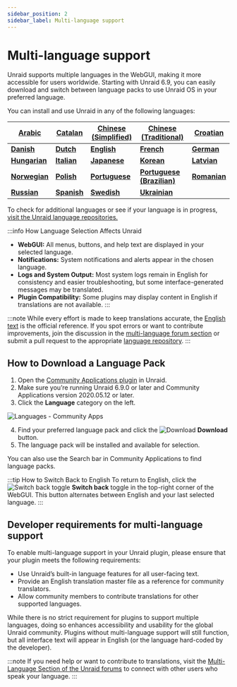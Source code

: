 ```yaml
---
sidebar_position: 2
sidebar_label: Multi-language support
---
```

 
# Multi-language support

Unraid supports multiple languages in the WebGUI, making it more accessible for users worldwide. Starting with Unraid 6.9, you can easily download and switch between language packs to use Unraid OS in your preferred language.

You can install and use Unraid in any of the following languages:

| [Arabic](https://github.com/unraid/lang-ar_AR) | [Catalan](https://github.com/unraid/lang-ca_CA) | [Chinese (Simplified)](https://github.com/unraid/lang-zh_CN) | [Chinese (Traditional)](https://github.com/unraid/lang-zh_TW) | [Croatian](https://github.com/unraid/lang-hr_HR) |
|--------|---------|----------------------|-----------------------|----------|
| [**Danish**](https://github.com/unraid/lang-da_DA) | [**Dutch**](https://github.com/unraid/lang-nl_NL)   | [**English**](https://github.com/unraid/lang-en_US)              | [**French**](https://github.com/unraid/lang-fr_FR)                | [**German**](https://github.com/unraid/lang-de_DE)   |
| [**Hungarian**](https://github.com/unraid/lang-hu_HU) | [**Italian**](https://github.com/unraid/lang-it_IT) | [**Japanese**](https://github.com/unraid/lang-ja_JA)          | [**Korean**](https://github.com/unraid/lang-ko_KO)                | [**Latvian**](https://github.com/unraid/lang-lv_LV)  |
| [**Norwegian**](https://github.com/unraid/lang-no_NO) | [**Polish**](https://github.com/unraid/lang-pl_PL) | [**Portuguese**](https://github.com/unraid/lang-pt_PT)         | [**Portuguese (Brazilian)**](https://github.com/unraid/lang-pt_BR)| [**Romanian**](https://github.com/unraid/lang-ro_RO) |
| [**Russian**](https://github.com/unraid/lang-ru_RU) | [**Spanish**](https://github.com/unraid/lang-es_ES) | [**Swedish**](https://github.com/unraid/lang-sv_SE)             | [**Ukrainian**](https://github.com/unraid/lang-uk_UA)             |          |

To check for additional languages or see if your language is in progress, [visit the Unraid language repositories.](https://github.com/unraid/language-templates)

:::info How Language Selection Affects Unraid

- **WebGUI:** All menus, buttons, and help text are displayed in your selected language.
- **Notifications:** System notifications and alerts appear in the chosen language.
- **Logs and System Output:** Most system logs remain in English for consistency and easier troubleshooting, but some interface-generated messages may be translated.
- **Plugin Compatibility:** Some plugins may display content in English if translations are not available.
:::

:::note
While every effort is made to keep translations accurate, the [English text](https://github.com/unraid/lang-en_US) is the official reference. If you spot errors or want to contribute improvements, join the discussion in the [multi-language forum section](https://forums.unraid.net/forum/75-multi-language-section/) or submit a pull request to the appropriate [language repository](https://github.com/unraid/language-templates).
:::

## How to Download a Language Pack

1. Open the [Community Applications plugin](https://unraid.net/community/apps) in Unraid.
2. Make sure you’re running Unraid 6.9.0 or later and Community Applications version 2020.05.12 or later.
3. Click the **Language** category on the left.

<div style={{ margin: 'auto', maxWidth: '600px', display: 'flex', flexDirection: 'column', alignItems: 'center' }}>

![Languages - Community Apps](/img/languages_CA.png)

</div>

4. Find your preferred language pack and click the ![Download](/img/download_button_icon.png) **Download** button.
5. The language pack will be installed and available for selection.

You can also use the Search bar in Community Applications to find language packs.

:::tip How to Switch Back to English
To return to English, click the ![Switch back toggle](/img/switch_toggle_icon.png) **Switch back** toggle in the top-right corner of the WebGUI. This button alternates between English and your last selected language.
:::

## Developer requirements for multi-language support

To enable multi-language support in your Unraid plugin, please ensure that your plugin meets the following requirements:

- Use Unraid’s built-in language features for all user-facing text.
- Provide an English translation master file as a reference for community translators.
- Allow community members to contribute translations for other supported languages.

While there is no strict requirement for plugins to support multiple languages, doing so enhances accessibility and usability for the global Unraid community. Plugins without multi-language support will still function, but all interface text will appear in English (or the language hard-coded by the developer).

:::note
If you need help or want to contribute to translations, visit the [Multi-Language Section of the Unraid forums](https://forums.unraid.net/forum/75-multi-language-section/) to connect with other users who speak your language.
:::
